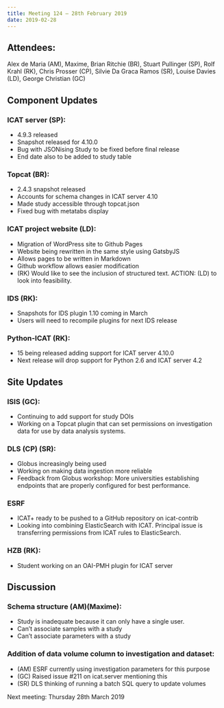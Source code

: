 ```yaml
---
title: Meeting 124 – 28th February 2019
date: 2019-02-28
---
```


## Attendees:

Alex de Maria (AM), Maxime, Brian Ritchie (BR), Stuart Pullinger (SP),
Rolf Krahl (RK), Chris Prosser (CP), Silvie Da Graca Ramos (SR), Louise
Davies (LD), George Christian (GC)

## **Component Updates**

### ICAT server (SP):

  - 4.9.3 released
  - Snapshot released for 4.10.0
  - Bug with JSONising Study to be fixed before final release
  - End date also to be added to study table

### Topcat (BR):

  - 2.4.3 snapshot released
  - Accounts for schema changes in ICAT server 4.10
  - Made study accessible through topcat.json
  - Fixed bug with metatabs display

### ICAT project website (LD):

  - Migration of WordPress site to Github Pages
  - Website being rewritten in the same style using GatsbyJS
  - Allows pages to be written in Markdown
  - Github workflow allows easier modification
  - (RK) Would like to see the inclusion of structured text. ACTION:
    (LD) to look into feasibility.

### IDS (RK):

  - Snapshots for IDS plugin 1.10 coming in March
  - Users will need to recompile plugins for next IDS release

### Python-ICAT (RK):

  - 15 being released adding support for ICAT server 4.10.0
  - Next release will drop support for Python 2.6 and ICAT server 4.2

## **Site Updates**

### ISIS (GC):

  - Continuing to add support for study DOIs
  - Working on a Topcat plugin that can set permissions on investigation
    data for use by data analysis systems.

### DLS (CP) (SR):

  - Globus increasingly being used
  - Working on making data ingestion more reliable
  - Feedback from Globus workshop: More universities establishing
    endpoints that are properly configured for best performance.

### ESRF

  - ICAT+ ready to be pushed to a GitHub repository on icat-contrib
  - Looking into combining ElasticSearch with ICAT. Principal issue is
    transferring permissions from ICAT rules to ElasticSearch.

### HZB (RK):

  - Student working on an OAI-PMH plugin for ICAT server

## **Discussion**

### Schema structure (AM)(Maxime):

  - Study is inadequate because it can only have a single user.
  - Can’t associate samples with a study
  - Can’t associate parameters with a study

### Addition of data volume column to investigation and dataset:

  - (AM) ESRF currently using investigation parameters for this purpose
  - (GC) Raised issue \#211 on icat.server mentioning this
  - (SR) DLS thinking of running a batch SQL query to update volumes

Next meeting: Thursday 28th March 2019
